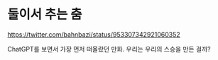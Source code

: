 # 둘이서 추는 춤

https://twitter.com/bahnbazi/status/953307342921060352

ChatGPT를 보면서 가장 먼저 떠올랐던 만화. 우리는 우리의 스승을 만든 걸까?